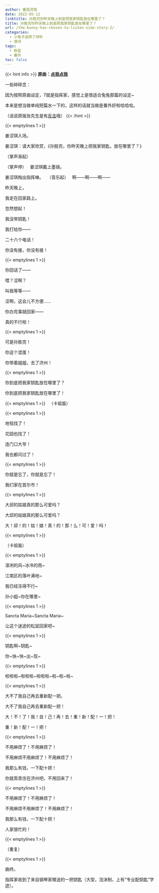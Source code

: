```yaml
---
author: 番茄烫饭
date: 2022-05-12
linktitle: 孙胜完你昨天晚上到底把我家钥匙放在哪里了？
title: 孙胜完你昨天晚上到底把我家钥匙放在哪里了？
url: /the-bunny-has-chosen-to-listen-side-story-2/
categories:
  - 小兔子选择了倾听
  - 填词
tags:
  - 粉蓝
  - 番外
toc: false
---
```


{{< hint info >}}
**原曲：[点我点我](https://www.bilibili.com/video/BV1rs411R7Vz/)**

一些碎碎念：

因为按照原曲设定，7就是指挥家，感觉上是很适合兔兔那篇的设定~

本来是想当做单纯短篇水一下的，这样的话就当做是番外好啦哈哈哈。

（话说原版张先生是有[反击](https://www.bilibili.com/video/BV1ws411a7j8/)哦）
{{< /hint >}}

<!--more-->

{{< emptylines 1 >}}

姜涩琪入场。

姜涩琪：请大家欣赏，《孙胜完，你昨天晚上把我家钥匙，放在哪里了？》

（掌声渐起）

（掌声停）
 
姜涩琪戴上墨镜。

姜涩琪掏出指挥棒。
 
（音乐起）
 
啊——啊——啊——

昨天晚上，

我走在回家路上。

忽然想起！

我没带钥匙！

我打给你——

二十六个电话！

你没有接，你没有接！

{{< emptylines 1 >}}

你回话了——

喂？涩啊？

叫我等等——

涩啊，这会儿不方便……

你办完事就回家——

真的不行啦！

{{< emptylines 1 >}}

可是孙胜完！

你这个混蛋！

你带着姐姐，去了济州！

{{< emptylines 1 >}}

你到底把我家钥匙放在哪里了？

你到底把我家钥匙放在哪里了！

{{< emptylines 1 >}}
 
（卡祖笛）

{{< emptylines 1 >}}

地毯找了！

花园也找了！

连门口大爷！

我也都问过了！

{{< emptylines 1 >}}

你就是忘了，你就是忘了！

我们家在首尔市！

{{< emptylines 1 >}}

大邱的姑娘真的那么可爱吗？

大邱的姑娘真的那么可爱吗？

大！邱！的！姑！娘！真！的！那！么！可！爱！吗！

{{< emptylines 1 >}}

（卡祖笛）

{{< emptylines 1 >}}

凛冽的风~冰冷的雨~

江南区的落叶满地~

我已经冻得不行~

孙小姐~你在哪里~

{{< emptylines 1 >}}

Sancta Maria~Sancta Maria~

让这个迷途的松鼠回家吧~

{{< emptylines 1 >}}

钥匙啊~钥匙~

你~快~快~出~现~

{{< emptylines 1 >}}

啦啦啦~啦啦啦~啦啦啦~啦~啦~啦~

{{< emptylines 1 >}}

大不了我自己再去重新配一把。

大不了我自己再去重新配一把！

大！不！了！我！自！己！再！去！重！新！配！一！把！

重！新！配！一！把！

{{< emptylines 1 >}}

不用麻烦了！不用麻烦了！

不用麻烦不用麻烦了！不用麻烦了！

我那么有钱，一下配十把！

你就乖乖住在济州吧，不用回来了！

{{< emptylines 1 >}}

不用麻烦了！不用麻烦了！

不用麻烦不用麻烦了！不用麻烦了！

我那么有钱，一下配十把！

人家很忙的！

{{< emptylines 1 >}}

（重复）

{{< emptylines 1 >}}

曲终。

指挥家收到了来自钢琴家赠送的一把钥匙（大型，泡沫制，上有“专业配钥匙”字迹）。
